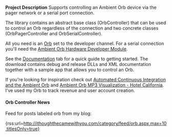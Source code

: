 **Project Description**
Supports controlling an Ambient Orb device via the pager network or a serial port connection.

The library contains an abstract base class (OrbController) that can be used to control an Orb regardless of the connection and two concrete classes (OrbPagerController and OrbSerialController).

All you need is an [Orb](http://www.ambientdevices.com/cat/orb/orborder.html) set to the developer channel. For a serial connection you'll need the [Ambient Orb Hardware Developer Module](http://www.ambientdevices.com/developer/orbhdkorder.html).

See the [Documentation](Documentation) tab for a quick guide to getting started. The download contains debug and release DLLs and XML documentation together with a sample app that allows you to control an Orb.

If you're looking for inspiration check out [Automated Continuous Integration and the Ambient Orb](http://blogs.msdn.com/mswanson/articles/169058.aspx) and [Ambient Orb MP3 Visualization - Hotel California](http://www.youtube.com/watch?v=GhobBh30wTM). I've used my Orb to track revenue and user account creation. 

#### Orb Controller News
Feed for posts labeled orb from my blog:

{rss:url=http://ithoughthecamewithyou.com/category/feed/orb.aspx,max=10,titlesOnly=true}
